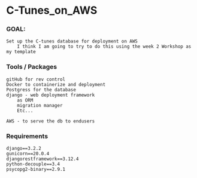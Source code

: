 # C-Tunes_on_AWS

### GOAL: ###

    Set up the C-tunes database for deployment on AWS
        I think I am going to try to do this using the week 2 Workshop as my template

### Tools / Packages ###
    gitHub for rev control
    Docker to containerize and deployment
    Postgress for the database
    django - web deployment framework
        as ORM 
        migration manager 
        Etc...

    AWS - to serve the db to endusers

### Requirements
    django==3.2.2
    gunicorn==20.0.4
    djangorestframework==3.12.4
    python-decouple==3.4
    psycopg2-binary==2.9.1
